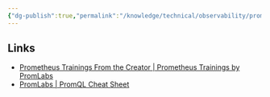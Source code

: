 ```yaml
---
{"dg-publish":true,"permalink":"/knowledge/technical/observability/prometheus/","dgPassFrontmatter":true}
---
```


## Links
- [Prometheus Trainings From the Creator | Prometheus Trainings by PromLabs](https://training.promlabs.com/trainings/)
- [PromLabs | PromQL Cheat Sheet](https://promlabs.com/promql-cheat-sheet/)
